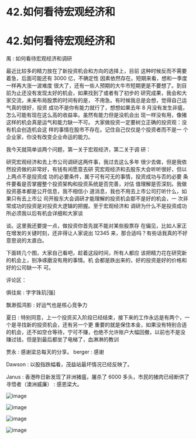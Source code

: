 # 42.如何看待宏观经济和

# 42.如何看待宏观经济和

禺 : 如何看待宏观经济和调研

最近比较多的精力放在了新投资机会和方向的选择上，目前 这种时候反而不需要着急，后面可能还有 3000 亿，不确定性 因素依然存在。短期来看，想和一季度一样再大涨一波难度 很大了，还有一些人预期的大牛市短期更是不要想了。到目 前为止还没有发现太好的机会，如果找到了或者有了初步的 研究成果，我会和大家交流，未来布局股票的时间有的是， 不用急。有时候我总是会想，觉得自己运气真的很好，投资 成功不是你有能力就行了，想想如果去年 8 月没有发生非瘟， 怎么可能有现在这么高的收益率。虽然有能力但是没机会出 现一样没有用，像猪这样的机会真是运气和能力缺一不可。 大家做投资一定要树立正确的投资观：没有机会创造机会这 样的事情在股市不存在。记住自己仅仅是个投资者而不是一 个企业家，你没有改变企业命运的能力。

我今天就简单谈两个问题，第一关于宏观经济，第二关于调 研：

研究宏观经济和去上市公司调研这两件事，我过去这么多年 很少去做，但是我依然投资做的非常好，有钱有闲愿意去研 究宏观经济和去股东大会听听很好，但以上两点不是投资成 功的必要条件，属于可有可无的事情，投资成功与否的必要 条件要看是否掌握整个投资架构和投资系统是否完善，对估 值理解是否深刻。我做投资基本都是公开信息，我不相信小 道消息，我也不用去上市公司打听什么，如果只有去上市公 司开股东大会调研才能理解的投资机会那不是好的机会，一 次非常成功的投资是对投资大逻辑的把握。至于宏观经济和 调研为什么不是投资成功所必须我以后有机会详细和大家谈

谈。这里我还要提一点，做投资你首先就不能对某些股票存 在偏见，比如人家正在增发的关键时刻，还非得让人家说出 12345 来，那合适吗？有些话我真的不好意思说的太直白。

下面转几个图，大家自己看吧，趁着这段时间，所有人都应 该把精力花在研究新的机会上，别净琢磨没有用的事情。机 会都是跌出来的，好的投资是好的价格和好的公司缺一不 可。

评论区：

俱往矣 : 字字珠玑[强]

飘渺孤鸿影 : 好运气也是核心竞争力

夏日 : 特别同意，上一个投资买入阶段已经结束，接下来的工作永远是有两个，一个是寻找新的投资机会，还有另一个更 重要的就是保住本金，如果没有特别合适的机会，还不如空仓等待，宁可不赚，也绝不允许账户大幅回撤，以前也不是没 赚过钱，但是到最后都坐了电梯了，血淋淋的教训

贾永 : 感谢梁总每天的分享。 berger : 感谢

Dawson : 以股指跌幅看，茂益站最坏情况已经反映了。

Janus : 香港昨日新发现了非洲猪瘟，屠杀了 6000 多头，市民的猪肉已经断供了 寻悟者（澳洲威廉） : 感恩梁大。

![image](img/Image_064.png)

![image](img/Image_065.png)

![image](img/Image_066.png)

![image](img/Image_067.png)
